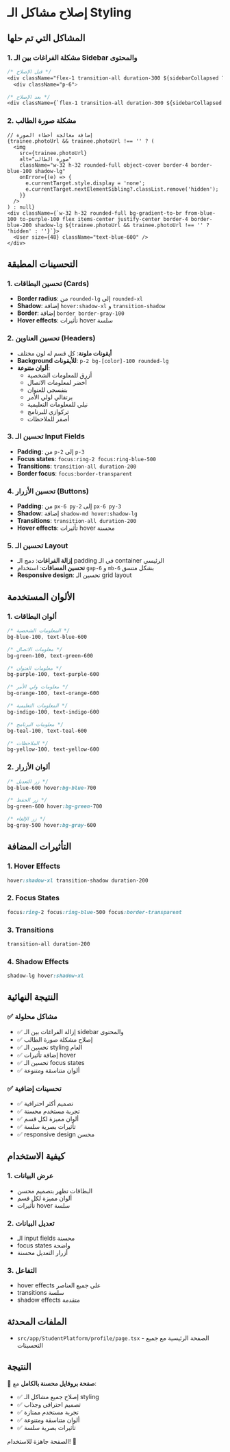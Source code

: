 # إصلاح مشاكل الـ Styling

## المشاكل التي تم حلها

### 1. **مشكلة الفراغات بين الـ Sidebar والمحتوى**
```css
/* قبل الإصلاح */
<div className="flex-1 transition-all duration-300 ${sidebarCollapsed ? 'mr-16' : 'mr-64'}">
  <div className="p-6">

/* بعد الإصلاح */
<div className={`flex-1 transition-all duration-300 ${sidebarCollapsed ? 'mr-16' : 'mr-64'} p-6`}>
```

### 2. **مشكلة صورة الطالب**
```tsx
// إضافة معالجة أخطاء الصورة
{trainee.photoUrl && trainee.photoUrl !== '' ? (
  <img
    src={trainee.photoUrl}
    alt="صورة الطالب"
    className="w-32 h-32 rounded-full object-cover border-4 border-blue-100 shadow-lg"
    onError={(e) => {
      e.currentTarget.style.display = 'none';
      e.currentTarget.nextElementSibling?.classList.remove('hidden');
    }}
  />
) : null}
<div className={`w-32 h-32 rounded-full bg-gradient-to-br from-blue-100 to-purple-100 flex items-center justify-center border-4 border-blue-200 shadow-lg ${trainee.photoUrl && trainee.photoUrl !== '' ? 'hidden' : ''}`}>
  <User size={48} className="text-blue-600" />
</div>
```

## التحسينات المطبقة

### 1. **تحسين البطاقات (Cards)**
- **Border radius**: من `rounded-lg` إلى `rounded-xl`
- **Shadow**: إضافة `hover:shadow-xl` و `transition-shadow`
- **Border**: إضافة `border border-gray-100`
- **Hover effects**: تأثيرات hover سلسة

### 2. **تحسين العناوين (Headers)**
- **أيقونات ملونة**: كل قسم له لون مختلف
- **Background للأيقونات**: `p-2 bg-[color]-100 rounded-lg`
- **ألوان متنوعة**: 
  - أزرق للمعلومات الشخصية
  - أخضر لمعلومات الاتصال
  - بنفسجي للعنوان
  - برتقالي لولي الأمر
  - نيلي للمعلومات التعليمية
  - تركوازي للبرنامج
  - أصفر للملاحظات

### 3. **تحسين الـ Input Fields**
- **Padding**: من `p-2` إلى `p-3`
- **Focus states**: `focus:ring-2 focus:ring-blue-500`
- **Transitions**: `transition-all duration-200`
- **Border focus**: `focus:border-transparent`

### 4. **تحسين الأزرار (Buttons)**
- **Padding**: من `px-6 py-2` إلى `px-6 py-3`
- **Shadow**: إضافة `shadow-md hover:shadow-lg`
- **Transitions**: `transition-all duration-200`
- **Hover effects**: تأثيرات hover محسنة

### 5. **تحسين الـ Layout**
- **إزالة الفراغات**: دمج الـ padding في الـ container الرئيسي
- **تحسين المسافات**: استخدام `gap-6` و `mb-6` بشكل متسق
- **Responsive design**: تحسين الـ grid layout

## الألوان المستخدمة

### 1. **ألوان البطاقات**
```css
/* المعلومات الشخصية */
bg-blue-100, text-blue-600

/* معلومات الاتصال */
bg-green-100, text-green-600

/* معلومات العنوان */
bg-purple-100, text-purple-600

/* معلومات ولي الأمر */
bg-orange-100, text-orange-600

/* المعلومات التعليمية */
bg-indigo-100, text-indigo-600

/* معلومات البرنامج */
bg-teal-100, text-teal-600

/* الملاحظات */
bg-yellow-100, text-yellow-600
```

### 2. **ألوان الأزرار**
```css
/* زر التعديل */
bg-blue-600 hover:bg-blue-700

/* زر الحفظ */
bg-green-600 hover:bg-green-700

/* زر الإلغاء */
bg-gray-500 hover:bg-gray-600
```

## التأثيرات المضافة

### 1. **Hover Effects**
```css
hover:shadow-xl transition-shadow duration-200
```

### 2. **Focus States**
```css
focus:ring-2 focus:ring-blue-500 focus:border-transparent
```

### 3. **Transitions**
```css
transition-all duration-200
```

### 4. **Shadow Effects**
```css
shadow-lg hover:shadow-xl
```

## النتيجة النهائية

### ✅ **مشاكل محلولة**
- ✅ إزالة الفراغات بين الـ sidebar والمحتوى
- ✅ إصلاح مشكلة صورة الطالب
- ✅ تحسين الـ styling العام
- ✅ إضافة تأثيرات hover
- ✅ تحسين الـ focus states
- ✅ ألوان متناسقة ومتنوعة

### ✅ **تحسينات إضافية**
- ✅ تصميم أكثر احترافية
- ✅ تجربة مستخدم محسنة
- ✅ ألوان مميزة لكل قسم
- ✅ تأثيرات بصرية سلسة
- ✅ responsive design محسن

## كيفية الاستخدام

### 1. **عرض البيانات**
- البطاقات تظهر بتصميم محسن
- ألوان مميزة لكل قسم
- تأثيرات hover سلسة

### 2. **تعديل البيانات**
- الـ input fields محسنة
- focus states واضحة
- أزرار التعديل محسنة

### 3. **التفاعل**
- hover effects على جميع العناصر
- transitions سلسة
- shadow effects متقدمة

## الملفات المحدثة

- `src/app/StudentPlatform/profile/page.tsx` - الصفحة الرئيسية مع جميع التحسينات

## النتيجة

🎉 **صفحة بروفايل محسنة بالكامل** مع:
- ✅ إصلاح جميع مشاكل الـ styling
- ✅ تصميم احترافي وجذاب
- ✅ تجربة مستخدم ممتازة
- ✅ ألوان متناسقة ومتنوعة
- ✅ تأثيرات بصرية سلسة

الصفحة جاهزة للاستخدام! 🚀
